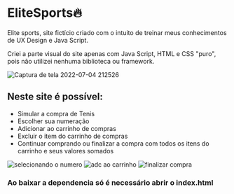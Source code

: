 # EliteSports🔥
Elite sports, site fictício criado com o intuito de treinar meus conhecimentos de UX Design e Java Script.

Criei a parte visual do site apenas com Java Script, HTML e CSS "puro", pois não utilizei nenhuma biblioteca ou framework.

![Captura de tela 2022-07-04 212526](https://user-images.githubusercontent.com/93170578/177228176-99b07fdd-9142-4180-99bc-c34dc7a99660.png)


## Neste site é possível:

+ Simular a compra de Tenis 
+ Escolher sua numeração
+ Adicionar ao carrinho de compras
+ Excluir o item do carrinho de compras
+ Continuar comprando ou finalizar a compra com todos os itens do carrinho e seus valores somados

![selecionando o numero](https://user-images.githubusercontent.com/93170578/177228353-622639ce-96e2-46b3-8806-9b6f243abf11.png)
![adc ao carrinho](https://user-images.githubusercontent.com/93170578/177228351-835bc61b-cfc0-41ad-966e-24e66f207b7f.png)
![finalizar compra](https://user-images.githubusercontent.com/93170578/177228352-3712b8ac-3e05-4000-b871-2b3522d01ac9.png)



### Ao baixar a dependencia só é necessário abrir o index.html
